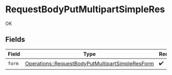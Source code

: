 # RequestBodyPutMultipartSimpleRes

OK


## Fields

| Field                                                                                                               | Type                                                                                                                | Required                                                                                                            | Description                                                                                                         |
| ------------------------------------------------------------------------------------------------------------------- | ------------------------------------------------------------------------------------------------------------------- | ------------------------------------------------------------------------------------------------------------------- | ------------------------------------------------------------------------------------------------------------------- |
| `form`                                                                                                              | [Operations::RequestBodyPutMultipartSimpleResForm](../../models/operations/requestbodyputmultipartsimpleresform.md) | :heavy_check_mark:                                                                                                  | N/A                                                                                                                 |